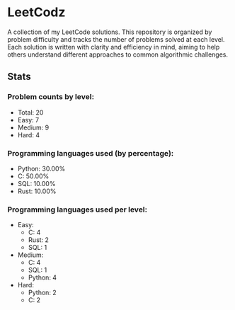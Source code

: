 # LeetCodz

A collection of my LeetCode solutions. This repository is organized by problem difficulty and tracks the number of problems solved at each level. Each solution is written with clarity and efficiency in mind, aiming to help others understand different approaches to common algorithmic challenges.

## Stats

### Problem counts by level:

- Total: 20
- Easy: 7
- Medium: 9
- Hard: 4

### Programming languages used (by percentage):

- Python: 30.00%
- C: 50.00%
- SQL: 10.00%
- Rust: 10.00%

### Programming languages used per level:

- Easy:
  - C: 4
  - Rust: 2
  - SQL: 1
- Medium:
  - C: 4
  - SQL: 1
  - Python: 4
- Hard:
  - Python: 2
  - C: 2
